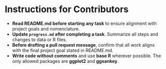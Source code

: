 # Instructions for Contributors

- **Read README.md before starting any task** to ensure alignment with project goals and nomenclature.
- **Update `progress.md` after completing a task**. Summarize all steps and changes to data or R files.
- **Before drafting a pull request message**, confirm that all work aligns with the final project goal stated in README.md.
- **Write code without comments** and use **base R** wherever possible. The only allowed packages are **ggplot2** and **ggsankey**.
